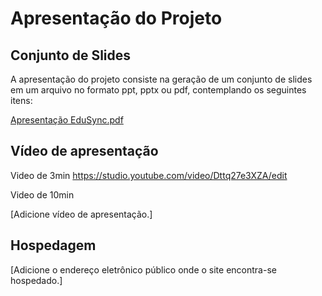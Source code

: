 # Apresentação do Projeto

## Conjunto de Slides

A apresentação do projeto consiste na geração de um conjunto de slides em um arquivo no formato ppt, pptx ou pdf, contemplando os seguintes itens:

[Apresentação EduSync.pdf](https://github.com/user-attachments/files/15949184/Apresentacao.EduSync.pdf)

## Vídeo de apresentação

Video de 3min 
https://studio.youtube.com/video/Dttq27e3XZA/edit

Video de 10min


[Adicione vídeo de apresentação.]

## Hospedagem

[Adicione o endereço eletrônico público onde o site encontra-se hospedado.]
